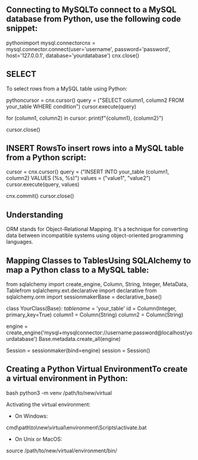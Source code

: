 ## Connecting to MySQLTo connect to a MySQL database from Python, use the following code snippet:

pythonimport mysql.connectorcnx = mysql.connector.connect(user='username', password='password',
                              host='127.0.0.1',
                              database='yourdatabase')
cnx.close()


## SELECT

To select rows from a MySQL table using Python:

pythoncursor = cnx.cursor()
query = ("SELECT column1, column2 FROM your_table WHERE condition")
cursor.execute(query)

for (column1, column2) in cursor:
    print(f"{column1}, {column2}")

cursor.close()


## INSERT RowsTo insert rows into a MySQL table from a Python script:


cursor = cnx.cursor()
query = ("INSERT INTO your_table (column1, column2) VALUES (%s, %s)")
values = ("value1", "value2")
cursor.execute(query, values)

cnx.commit()
cursor.close()


## Understanding

ORM stands for Object-Relational Mapping. It's a technique for converting data between incompatible systems using object-oriented programming languages.

## Mapping Classes to TablesUsing SQLAlchemy to map a Python class to a MySQL table:


from sqlalchemy import create_engine, Column, String, Integer, MetaData, Tablefrom sqlalchemy.ext.declarative import declarative
from sqlalchemy.orm import sessionmakerBase = declarative_base()

class YourClass(Base):
    _tablename_ = 'your_table'
    id = Column(Integer, primary_key=True)
    column1 = Column(String)
    column2 = Column(String)

engine = create_engine('mysql+mysqlconnector://username:password@localhost/yourdatabase')
Base.metadata.create_all(engine)

Session = sessionmaker(bind=engine)
session = Session()


## Creating a Python Virtual EnvironmentTo create a virtual environment in Python:

bash
python3 -m venv /path/to/new/virtual


Activating the virtual environment:

- On Windows:

cmd\path\to\new\virtual\environment\Scripts\activate.bat

- On Unix or MacOS:


source /path/to/new/virtual/environment/bin/

